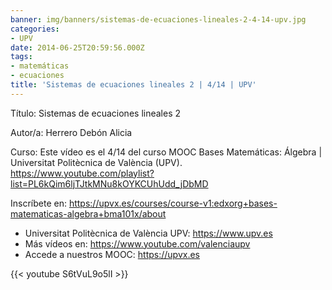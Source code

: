 ```yaml
---
banner: img/banners/sistemas-de-ecuaciones-lineales-2-4-14-upv.jpg
categories:
- UPV
date: 2014-06-25T20:59:56.000Z
tags:
- matemáticas
- ecuaciones
title: 'Sistemas de ecuaciones lineales 2 | 4/14 | UPV'
---
```


Título: Sistemas de ecuaciones lineales 2

Autor/a: Herrero Debón Alicia

Curso: Este vídeo es el 4/14 del curso MOOC Bases Matemáticas: Álgebra | Universitat Politècnica de València (UPV). https://www.youtube.com/playlist?list=PL6kQim6ljTJtkMNu8kOYKCUhUdd_jDbMD 

Inscríbete en: https://upvx.es/courses/course-v1:edxorg+bases-matematicas-algebra+bma101x/about


+ Universitat Politècnica de València UPV: https://www.upv.es
+ Más vídeos en: https://www.youtube.com/valenciaupv
+ Accede a nuestros MOOC: https://upvx.es

{{< youtube S6tVuL9o5lI >}}
